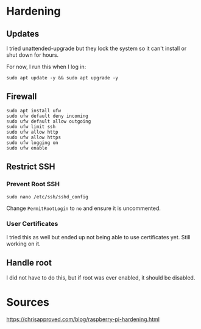 # Hardening

## Updates
I tried unattended-upgrade but they lock the system so it can't install or shut down for hours.

For now, I run this when I log in:
```
sudo apt update -y && sudo apt upgrade -y
```

## Firewall
```
sudo apt install ufw
sudo ufw default deny incoming
sudo ufw default allow outgoing
sudo ufw limit ssh
sudo ufw allow http
sudo ufw allow https
sudo ufw logging on
sudo ufw enable
```

## Restrict SSH
### Prevent Root SSH
```
sudo nano /etc/ssh/sshd_config
```
Change  `PermitRootLogin` to `no` and ensure it is uncommented.
### User Certificates
I tried this as well but ended up not being able to use certificates yet. Still working on it.

## Handle root
I did not have to do this, but if root was ever enabled, it should be disabled. 

# Sources
https://chrisapproved.com/blog/raspberry-pi-hardening.html 
